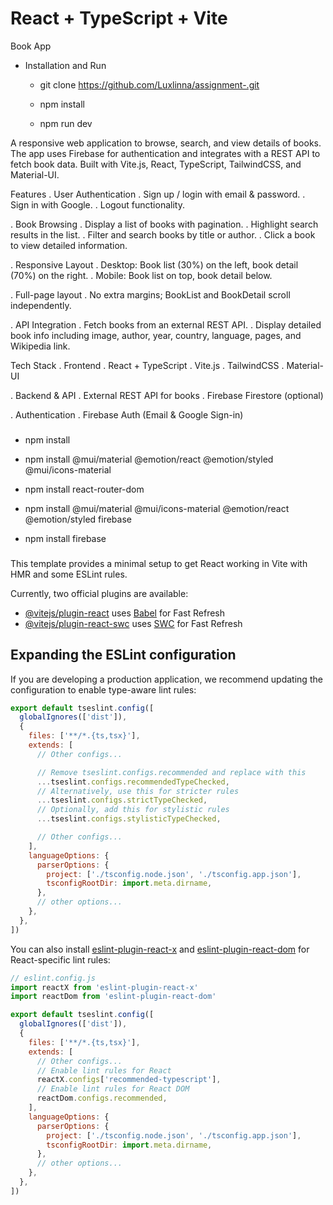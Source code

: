 # React + TypeScript + Vite

Book App


- Installation and Run
  - git clone https://github.com/Luxlinna/assignment-.git
  - npm install

  - npm run dev


A responsive web application to browse, search, and view details of books. The app uses Firebase for authentication and integrates with a REST API to fetch book data. Built with Vite.js, React, TypeScript, TailwindCSS, and Material-UI.

Features
  . User Authentication
    . Sign up / login with email & password.
    . Sign in with Google.
    . Logout functionality.

  . Book Browsing
    . Display a list of books with pagination.
    . Highlight search results in the list.
    . Filter and search books by title or author.
    . Click a book to view detailed information.

  . Responsive Layout
    . Desktop: Book list (30%) on the left, book detail (70%) on the right.
    . Mobile: Book list on top, book detail below.

  . Full-page layout
    . No extra margins; BookList and BookDetail scroll independently.

  . API Integration
    . Fetch books from an external REST API.
    . Display detailed book info including image, author, year, country, language, pages, and Wikipedia link.


Tech Stack
  . Frontend
    . React + TypeScript
    . Vite.js
    . TailwindCSS 
    . Material-UI

  . Backend & API
    . External REST API for books
    . Firebase Firestore (optional)

  . Authentication
    . Firebase Auth (Email & Google Sign-in)


###
- npm install
- npm install @mui/material @emotion/react @emotion/styled @mui/icons-material
- npm install react-router-dom
- npm install @mui/material @mui/icons-material @emotion/react @emotion/styled firebase

- npm install firebase

###









This template provides a minimal setup to get React working in Vite with HMR and some ESLint rules.

Currently, two official plugins are available:

- [@vitejs/plugin-react](https://github.com/vitejs/vite-plugin-react/blob/main/packages/plugin-react) uses [Babel](https://babeljs.io/) for Fast Refresh
- [@vitejs/plugin-react-swc](https://github.com/vitejs/vite-plugin-react/blob/main/packages/plugin-react-swc) uses [SWC](https://swc.rs/) for Fast Refresh

## Expanding the ESLint configuration

If you are developing a production application, we recommend updating the configuration to enable type-aware lint rules:

```js
export default tseslint.config([
  globalIgnores(['dist']),
  {
    files: ['**/*.{ts,tsx}'],
    extends: [
      // Other configs...

      // Remove tseslint.configs.recommended and replace with this
      ...tseslint.configs.recommendedTypeChecked,
      // Alternatively, use this for stricter rules
      ...tseslint.configs.strictTypeChecked,
      // Optionally, add this for stylistic rules
      ...tseslint.configs.stylisticTypeChecked,

      // Other configs...
    ],
    languageOptions: {
      parserOptions: {
        project: ['./tsconfig.node.json', './tsconfig.app.json'],
        tsconfigRootDir: import.meta.dirname,
      },
      // other options...
    },
  },
])
```

You can also install [eslint-plugin-react-x](https://github.com/Rel1cx/eslint-react/tree/main/packages/plugins/eslint-plugin-react-x) and [eslint-plugin-react-dom](https://github.com/Rel1cx/eslint-react/tree/main/packages/plugins/eslint-plugin-react-dom) for React-specific lint rules:

```js
// eslint.config.js
import reactX from 'eslint-plugin-react-x'
import reactDom from 'eslint-plugin-react-dom'

export default tseslint.config([
  globalIgnores(['dist']),
  {
    files: ['**/*.{ts,tsx}'],
    extends: [
      // Other configs...
      // Enable lint rules for React
      reactX.configs['recommended-typescript'],
      // Enable lint rules for React DOM
      reactDom.configs.recommended,
    ],
    languageOptions: {
      parserOptions: {
        project: ['./tsconfig.node.json', './tsconfig.app.json'],
        tsconfigRootDir: import.meta.dirname,
      },
      // other options...
    },
  },
])
```
